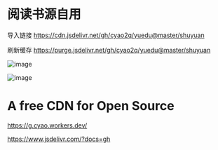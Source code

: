 # 阅读书源自用

导入链接 https://cdn.jsdelivr.net/gh/cyao2q/yuedu@master/shuyuan

刷新缓存 https://purge.jsdelivr.net/gh/cyao2q/yuedu@master/shuyuan

![image](https://user-images.githubusercontent.com/10820724/123533823-2cdafc00-d74b-11eb-9240-7b438a279868.png)

![image](https://user-images.githubusercontent.com/10820724/121759770-fce00600-cb59-11eb-822d-64c65340df9c.png)

# A free CDN for Open Source

https://g.cyao.workers.dev/

https://www.jsdelivr.com/?docs=gh



